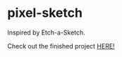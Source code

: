 # pixel-sketch

Inspired by Etch-a-Sketch.

Check out the finished project <a href=https://elisemalin.github.io/pixel-sketch/>HERE!</a>
